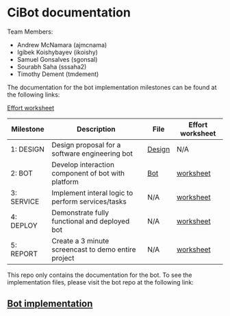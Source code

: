 # CiBot documentation

Team Members:

* Andrew McNamara (ajmcnama)
* Igibek Koishybayev (ikoishy)
* Samuel Gonsalves (sgonsal)
* Sourabh Saha (sssaha2)
* Timothy Dement (tmdement)

The documentation for the bot implementation milestones can be found at the following links:

[Effort worksheet](WORKSHEET.md)

| Milestone       | Description |       File    | Effort worksheet
| --------------- | ----------- | ------------- | ----------------
| 1: DESIGN       | Design proposal for a software engineering bot | [Design](DESIGN.md) | N/A
| 2: BOT          | Develop interaction component of bot with platform | [Bot](BOT.md) | [worksheet](WORKSHEET.md#milestone-bot)
| 3: SERVICE      | Implement interal logic to perform services/tasks | N/A | [worksheet](WORKSHEET.md#milestone-service)
| 4: DEPLOY       | Demonstrate fully functional and deployed bot | N/A | [worksheet](WORKSHEET.md#milestone-deploy)
| 5: REPORT       | Create a 3 minute screencast to demo entire project | N/A | [worksheet](WORKSHEET.md#milestone-report)

This repo only contains the documentation for the bot. To see the implementation files,
please visit the bot repo at the following link:

## [Bot implementation](https://github.ncsu.edu/CiBot/bot)

